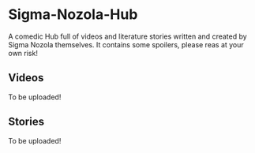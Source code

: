 # Sigma-Nozola-Hub
A comedic Hub full of videos and literature stories written and created by Sigma Nozola themselves. It contains some spoilers, please reas at your own risk!

## Videos
To be uploaded!

## Stories
To be uploaded!
